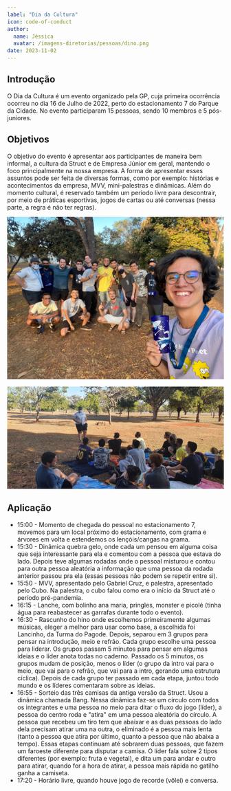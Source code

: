 ```yaml
---
label: "Dia da Cultura"
icon: code-of-conduct
author:
  name: Jéssica
  avatar: /imagens-diretorias/pessoas/dino.png
date: 2023-11-02
---
```


## Introdução

O Dia da Cultura é um evento organizado pela GP, cuja primeira ocorrência ocorreu no dia 16 de Julho de 2022, perto do estacionamento 7 do Parque da Cidade. No evento participaram 15 pessoas, sendo 10 membros e 5 pós-juniores.

## Objetivos

O objetivo do evento é apresentar aos participantes de maneira bem informal, a cultura da Struct e de Empresa Júnior em geral, mantendo o foco principalmente na nossa empresa. A forma de apresentar esses assuntos pode ser feita de diversas formas, como por exemplo: histórias e acontecimentos da empresa, MVV, mini-palestras e dinâmicas. Além do momento cultural, é reservado também um período livre para descontrair, por meio de práticas esportivas, jogos de cartas ou até conversas (nessa parte, a regra é não ter regras).

![Foto dos membros da Struct reunidos.](<../../imagens-diretorias/pessoas/dia_da_cultura1.jpg>)

![Foto dos membros da Struct durante uma paletra do Cubo, um piloto aposentado.](<../../imagens-diretorias//pessoas/dia_da_cultura2.jpg>)

## Aplicação

- 15:00 - Momento de chegada do pessoal no estacionamento 7, movemos para um local próximo do estacionamento, com grama e árvores em volta e estendemos os lençóis/cangas na grama.
- 15:30 - Dinâmica quebra gelo, onde cada um pensou em alguma coisa que seja interessante para ela e comentou com a pessoa que estava do lado. Depois teve algumas rodadas onde o pessoal misturou e contou para outra pessoa aleatória a informação que uma pessoa da rodada anterior passou pra ela (essas pessoas não podem se repetir entre si).
- 15:50 - MVV, apresentado pelo Gabriel Cruz, e palestra, apresentado pelo Cubo. Na palestra, o cubo falou como era o início da Struct até o período pré-pandemia.
- 16:15 - Lanche, com bolinho ana maria, pringles, monster e picolé (tinha água para reabastecer as garrafas durante todo o evento).
- 16:30 - Rascunho do hino onde escolhemos primeiramente algumas músicas, eleger a melhor para usar como base, a escolhida foi Lancinho, da Turma do Pagode. Depois, separou em 3 grupos para pensar na introdução, meio e refrão. Cada grupo escolhe uma pessoa para liderar. Os grupos passam 5 minutos para pensar em algumas ideias e o líder anota todas no caderno. Passado os 5 minutos, os grupos mudam de posição, menos o líder (o grupo da intro vai para o meio, que vai para o refrão, que vai para a intro, gerando uma estrutura cíclica). Depois de cada grupo ter passado em cada etapa, juntou todo mundo e os líderes comentaram sobre as ideias.
- 16:55 - Sorteio das três camisas da antiga versão da Struct. Usou a dinâmica chamada Bang. Nessa dinâmica faz-se um círculo com todos os integrantes e uma pessoa no meio para ditar o fluxo do jogo (líder), a pessoa do centro roda e "atira" em uma pessoa aleatória do círculo. A pessoa que recebeu um tiro tem que abaixar e as duas pessoas do lado dela precisam atirar uma na outra, o eliminado é a pessoa mais lenta (tanto a pessoa que atira por último, quanto a pessoa que não abaixa a tempo). Essas etapas continuam até sobrarem duas pessoas, que fazem um faroeste diferente para disputar a camisa. O líder fala sobre 2 tipos diferentes (por exemplo: fruta e vegetal), e dita um para andar e outro para atirar, quando for a hora de atirar, a pessoa mais rápida no gatilho ganha a camiseta.
- 17:20 - Horário livre, quando houve jogo de recorde (vôlei) e conversa.